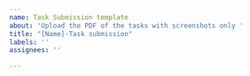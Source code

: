 ```yaml
---
name: Task Submission template
about: 'Upload the PDF of the tasks with screenshots only '
title: "[Name]-Task submission"
labels: ''
assignees: ''

---
```




